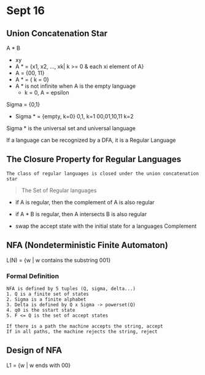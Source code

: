 # Sept 16

## Union Concatenation Star

A * B 
- xy
- A * = {x1, x2, ..., xk| k >= 0 & each xi element of A}
- A = {00, 11}
- A * = { k = 0}
- A * is not infinite when A is the empty language
    - k = 0, A = epsilon

Sigma = {0,1}
- Sigma * = {empty, k=0}
                0,1, k=1
        00,01,10,11 k=2 

Sigma * is the universal set and universal language

If a language can be recognized by a DFA, it is a Regular Language

## The Closure Property for Regular Languages

``` 
The class of regular languages is closed under the union concatenation star 
```
> The Set of Regular languages

- if A is regular, then the complement of A is also regular
- if A * B is regular, then A intersects B is also regular

- swap the accept state with the initial state for a languages Complement

## NFA (Nondeterministic Finite Automaton)

L(N) = {w | w contains the substring 001}

### Formal Definition
```
NFA is defined by 5 tuples (Q, sigma, delta...)
1. Q is a finite set of states
2. Sigma is a finite alphabet
3. Delta is defined by Q x Sigma -> powerset(Q)
4. q0 is the sstart state
5. F <= Q is the set of accept states
```
```
If there is a path the machine accepts the string, accept
If in all paths, the machine rejects the string, reject
```

## Design of NFA
L1 = {w | w ends with 00}

